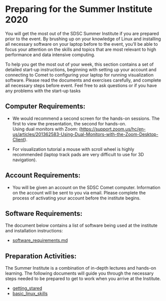 # Preparing for the Summer Institute 2020
You will get the most out of the SDSC Summer Institute if you are prepared prior to the event. By brushing up on your knowledge of Linux and installing all necessary software on your laptop before to the event, you’ll be able to focus your attention on the skills and topics that are most relevant to high performance and data intensive computing.

To help you get the most out of your week, this section contains a set of detailed start-up instructions, beginning with setting up your account and connecting to Comet to configuring your laptop for running visualization software. Please read the documents and exercises carefully, and complete all necessary steps before event. Feel free to ask questions or if you have any problems with the start-up tasks

##  Computer Requirements:
* We would recommend a second screen for the hands-on sessions. The first to view the presentation, the second for hands-on. 
<br/> Using dual monitors with Zoom: (https://support.zoom.us/hc/en-us/articles/201362583-Using-Dual-Monitors-with-the-Zoom-Desktop-Client).

* For visualization tutorial a mouse with scroll wheel is highly recommended (laptop track pads are very difficult to use for 3D navigation).

##  Account Requirements:
* You will be given an account on the SDSC Comet computer. Information on the account will be sent to you via email. Please complete the process of activating your account before the institute begins.

## Software Requirements:
The document below contains a list of software being used at the institute and installation instructions:
* [software_requirements.md](https://github.com/sdsc/sdsc-summer-institute-2020/blob/master/0_preparation/software_requirements.md)

## Preparation Activities:
The Summer Institute is a combination of in-depth lectures and hands-on learning. The following documents will guide you through the necessary steps needed to be prepared to get to work when you arrive at the Institute.

* [getting_stared](https://github.com/sdsc/sdsc-summer-institute-2020/tree/master/0_preparation/getting_started)
* [basic_linux_skills](https://github.com/sdsc/sdsc-summer-institute-2020/tree/master/0_preparation/basic_linux_skills)
